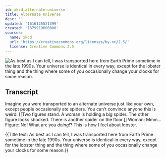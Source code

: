```yaml
---
id: xkcd.alternate-universe
title: Alternate Universe
desc: ''
updated: '1616125521399'
created: '1379919600000'
sources:
  name: xkcd
  url: 'https://creativecommons.org/licenses/by-nc/2.5/'
  license: Creative Commons 2.5
---
```

![As best as I can tell, I was transported here from Earth Prime sometime in the late 1990s. Your universe is identical in every way, except for the lobster thing and the thing where some of you occasionally change your clocks for some reason.](https://imgs.xkcd.com/comics/alternate_universe.png)

## Transcript
Imagine you were transported to an alternate universe just like your own, except people occasionally ate spiders. 
You can't convince anyone this is weird. 
[[Two figures stand. A woman is holding a big spider. The other figure looks shocked. There is another spider on the floor.]]
Woman: Mmm...
Figure: No! What are you *doing*!?
This is how I feel about lobster.

{{Title text: As best as I can tell, I was transported here from Earth Prime sometime in the late 1990s. Your universe is identical in every way, except for the lobster thing and the thing where some of you occasionally change your clocks for some reason.}}
